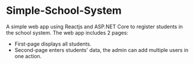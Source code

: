 # Simple-School-System
A simple web app using Reactjs and ASP.NET Core to register students in the school system. The web app includes 2 pages: 
- First-page displays all students. 
- Second-page enters students' data, the admin can add multiple users in one action.
